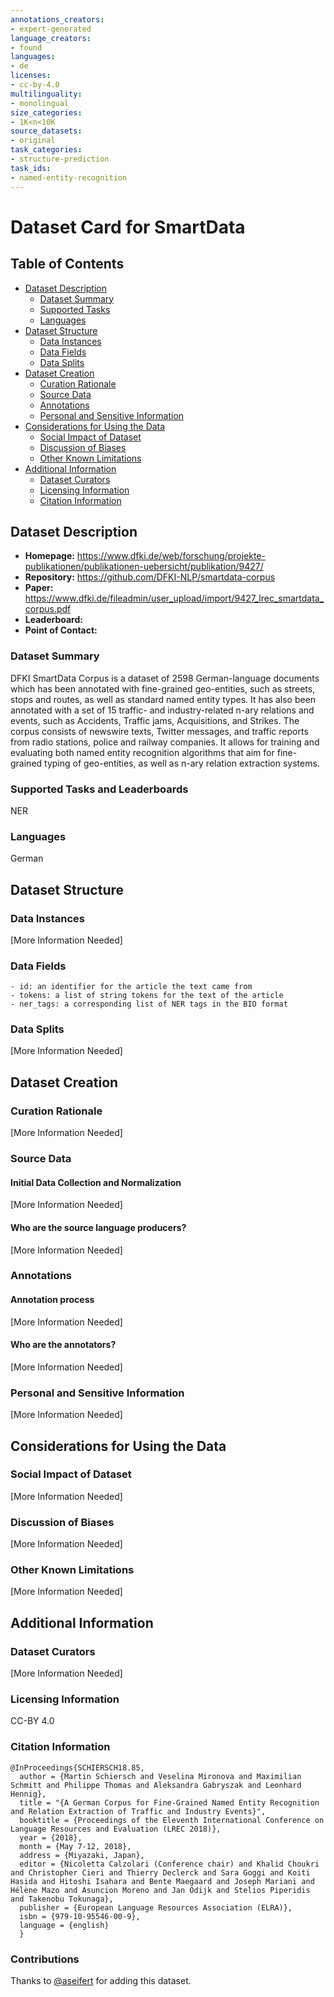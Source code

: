 ```yaml
---
annotations_creators:
- expert-generated
language_creators:
- found
languages:
- de
licenses:
- cc-by-4.0
multilinguality:
- monolingual
size_categories:
- 1K<n<10K
source_datasets:
- original
task_categories:
- structure-prediction
task_ids:
- named-entity-recognition
---
```


# Dataset Card for SmartData

## Table of Contents
- [Dataset Description](#dataset-description)
  - [Dataset Summary](#dataset-summary)
  - [Supported Tasks](#supported-tasks-and-leaderboards)
  - [Languages](#languages)
- [Dataset Structure](#dataset-structure)
  - [Data Instances](#data-instances)
  - [Data Fields](#data-instances)
  - [Data Splits](#data-instances)
- [Dataset Creation](#dataset-creation)
  - [Curation Rationale](#curation-rationale)
  - [Source Data](#source-data)
  - [Annotations](#annotations)
  - [Personal and Sensitive Information](#personal-and-sensitive-information)
- [Considerations for Using the Data](#considerations-for-using-the-data)
  - [Social Impact of Dataset](#social-impact-of-dataset)
  - [Discussion of Biases](#discussion-of-biases)
  - [Other Known Limitations](#other-known-limitations)
- [Additional Information](#additional-information)
  - [Dataset Curators](#dataset-curators)
  - [Licensing Information](#licensing-information)
  - [Citation Information](#citation-information)

## Dataset Description

- **Homepage:** https://www.dfki.de/web/forschung/projekte-publikationen/publikationen-uebersicht/publikation/9427/
- **Repository:** https://github.com/DFKI-NLP/smartdata-corpus
- **Paper:** https://www.dfki.de/fileadmin/user_upload/import/9427_lrec_smartdata_corpus.pdf
- **Leaderboard:**
- **Point of Contact:** 

### Dataset Summary

DFKI SmartData Corpus is a dataset of 2598 German-language documents
which has been annotated with fine-grained geo-entities, such as streets,
stops and routes, as well as standard named entity types. It has also
been annotated with a set of 15 traffic- and industry-related n-ary
relations and events, such as Accidents, Traffic jams, Acquisitions,
and Strikes. The corpus consists of newswire texts, Twitter messages,
and traffic reports from radio stations, police and railway companies.
It allows for training and evaluating both named entity recognition
algorithms that aim for fine-grained typing of geo-entities, as well
as n-ary relation extraction systems.

### Supported Tasks and Leaderboards

NER

### Languages

German

## Dataset Structure

### Data Instances

[More Information Needed]

### Data Fields

    - id: an identifier for the article the text came from
    - tokens: a list of string tokens for the text of the article
    - ner_tags: a corresponding list of NER tags in the BIO format

### Data Splits

[More Information Needed]

## Dataset Creation

### Curation Rationale

[More Information Needed]

### Source Data

#### Initial Data Collection and Normalization

[More Information Needed]

#### Who are the source language producers?

[More Information Needed]

### Annotations

#### Annotation process

[More Information Needed]

#### Who are the annotators?

[More Information Needed]

### Personal and Sensitive Information

[More Information Needed]

## Considerations for Using the Data

### Social Impact of Dataset

[More Information Needed]

### Discussion of Biases

[More Information Needed]

### Other Known Limitations

[More Information Needed]

## Additional Information

### Dataset Curators

[More Information Needed]

### Licensing Information

CC-BY 4.0

### Citation Information

```
@InProceedings{SCHIERSCH18.85,
  author = {Martin Schiersch and Veselina Mironova and Maximilian Schmitt and Philippe Thomas and Aleksandra Gabryszak and Leonhard Hennig},
  title = "{A German Corpus for Fine-Grained Named Entity Recognition and Relation Extraction of Traffic and Industry Events}",
  booktitle = {Proceedings of the Eleventh International Conference on Language Resources and Evaluation (LREC 2018)},
  year = {2018},
  month = {May 7-12, 2018},
  address = {Miyazaki, Japan},
  editor = {Nicoletta Calzolari (Conference chair) and Khalid Choukri and Christopher Cieri and Thierry Declerck and Sara Goggi and Koiti Hasida and Hitoshi Isahara and Bente Maegaard and Joseph Mariani and Hélène Mazo and Asuncion Moreno and Jan Odijk and Stelios Piperidis and Takenobu Tokunaga},
  publisher = {European Language Resources Association (ELRA)},
  isbn = {979-10-95546-00-9},
  language = {english}
  }
```

### Contributions

Thanks to [@aseifert](https://github.com/aseifert) for adding this dataset.